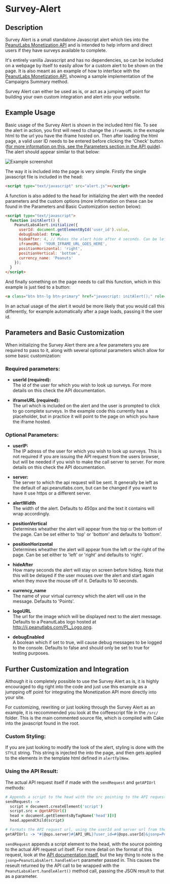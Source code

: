 Survey-Alert
============

## Description

Survey Alert is a small standalone Javascript alert which ties into the [PeanutLabs Monetization API](http://peanut-labs.github.io/publisher-doc/#overview) and is intended to help inform and direct users if they have surveys available to complete.

It's entirely vanilla Javascript and has no dependencies, so can be included on a webpage by itself to easily allow for a custom alert to be shown on the page. It is also meant as an example of how to interface with the [PeanutLabs Monetization API](http://peanut-labs.github.io/publisher-doc/#overview), showing a sample implementation of the Campaigns Summary method.

Survey Alert can either be used as is, or act as a jumping off point for building your own custom integration and alert into your website.

## Example Usage

Basic usage of the Survey Alert is shown in the included html file. To see the alert in action, you first will need to change the `iframeURL` in the exmaple html to the url you have the iframe hosted on. Then after loading the html page, a valid user ID needs to be entered before clicking the 'Check' button ([for more information on this, see the Parameters section in the API guide](http://peanut-labs.github.io/publisher-doc/#methodcampaigns)). The alert should appear similar to that below:

![Example screenshot](../master/example-screenshot.png?raw=true)

The way it is included into the page is very simple. Firstly the single javascript file is included in the head:

```html
<script type="text/javascript" src="alert.js"></script>
```

A function is also added to the head for initializing the alert with the needed parameters and the custom options (more information on these can be found in the Parameters and Basic Customization section below):

```html
<script type="text/javascript">
  function initAlert() {
    PeanutLabsAlert.initialize({
      userId: document.getElementById('user_id').value,
      debugEnabled: true,
      hideAfter: 4, // Makes the alert hide after 4 seconds. Can be left out, and will default to 10 seconds.
      iframeURL: 'YOUR_IFRAME_URL_GOES_HERE',
      positionHorizontal: 'right',
      positionVertical: 'bottom',
      currency_name: 'Peanuts'
    });
  }
</script>
```

And finally something on the page needs to call this function, which in this example is just tied to a button:

```html
<a class="btn btn-lg btn-primary" href="javascript: initAlert();" role="button">Check</a>
```

In an actual usage of the alert it would be more likely that you would call this differently, for example automatically after a page loads, passing it the user id.

## Parameters and Basic Customization

When initializing the Survey Alert there are a few parameters you are required to pass to it, along with several optional parameters which allow for some basic customization:

### Required parameters:

 - **userId (required):**  
   The id of the user for which you wish to look up surveys. For more details on this check the API documentation.

 - **iframeURL (required):**  
   The url which is included on the alert and the user is prompted to click to go complete surveys.  In the example code this currently has a placeholder, but in practice it will point to the page on which you have the iframe hosted.

### Optional Parameters:

 - **userIP:**  
   The IP adress of the user for which you wish to look up surveys. This is not required if you are issuing the API request from the users browser, but will be needed if you wish to make the call server to server. For more details on this check the API documentation.

 - **server:**  
   The server to which the api request will be sent.  It generally be left as the default of api.peanutlabs.com, but can be changed if you want to have it use https or a different server.

 - **alertWidth**  
   The width of the alert. Defaults to 450px and the text it contains will wrap accordingly.

 - **positionVertical**  
   Determines wheather the alert will appear from the top or the bottom of the page. Can be set either to 'top' or 'bottom' and defaults to 'bottom'.

 - **positionHorizontal**  
   Determines wheather the alert will appear from the left or the right of the page. Can be set either to 'left' or 'right' and defaults to 'right'.

 - **hideAfter**  
   How many seconds the alert will stay on screen before hiding. Note that this will be delayed if the user mouses over the alert and start again when they move the mouse off of it. Defaults to 10 seconds.

 - **currency_name**  
   The name of your virtual currency which the alert will use in the message. Defaults to 'Points'.

 - **logoURL**  
   The url for the image which will be displayed next to the alert message. Defaults to a PeanutLabs logo hosted at http://ii.peanutlabs.com/PL_Logo.png.

 - **debugEnabled**  
   A boolean which if set to true, will cause debug messages to be logged to the console. Defaults to false and should only be set to true for testing purposes.
	
## Further Customization and Integration

Although it is completely possible to use the Survey Alert as is, it is highly encouraged to dig right into the code and just use this example as a jumpping off point for integrating the Monetization API more directly into your site.

For customizing, rewriting or just looking through the Survey Alert as an example, it is reccommended you look at the coffeescript file in the `/src/` folder. This is the main commented source file, which is compiled with Cake into the javascript found in the root.

### Custom Styling:

If you are just looking to modify the look of the alert, styling is done with the `STYLE` string. This string is injected the into the page, and then gets applied to the elements in the template html defined in `alertTplNew`.

### Using the API Result:

The actual API request itself if made with the `sendRequest` and `getAPIUrl` methods:

```CoffeeScript
# Appends a script to the head with the src pointing to the API request url.
sendRequest: ->
  script = document.createElement('script')
  script.src = @getAPIUrl()
  head = document.getElementsByTagName('head')[0]
  head.appendChild(script)

# Formats the API request url, using the userId and server url from the options, and passing in the JSONP parameter with the callback method you wish to trigger.
getAPIUrl: -> "#{@ops.server}#{API_URL}?user_id=#{@ops.userId}&jsonp=PeanutLabsAlert.handleAlert"
```

`sendRequest` appends a script element to the head, with the source pointing to the actual API request url itself. For more detail on the format of this request, look at the [API documentation itself](http://peanut-labs.github.io/publisher-doc/#methodcampaignssummary), but the key thing to note is the `jsonp=PeanutLabsAlert.handleAlert` parameter passed in. This causes the reseult returned by the API call to be wrapped with the `PeanutLabsAlert.handleAlert()` method call, passing the JSON result to that as a parameter.
